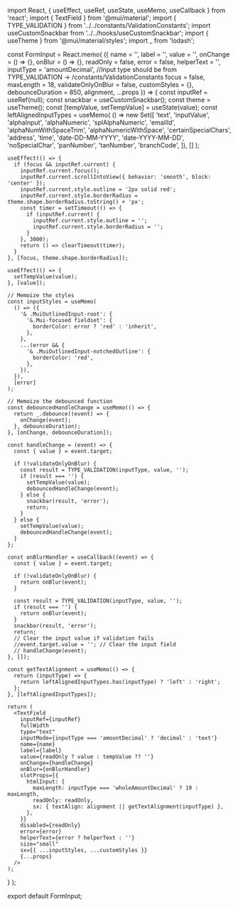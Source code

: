 import React, { useEffect, useRef, useState, useMemo, useCallback } from 'react';
import { TextField } from '@mui/material';
import { TYPE_VALIDATION } from '../../constants/ValidationConstants';
import useCustomSnackbar from '../../hooks/useCustomSnackbar';
import { useTheme } from '@mui/material/styles';
import _ from 'lodash';

const FormInput = React.memo(
  ({
    name = '',
    label = '',
    value = '',
    onChange = () => {},
    onBlur = () => {},
    readOnly = false,
    error = false,
    helperText = '',
    inputType = 'amountDecimal', //Input type should be from TYPE_VALIDATION -> /constants/ValidationConstants
    focus = false,
    maxLength = 18,
    validateOnlyOnBlur = false,
    customStyles = {},
    debounceDuration = 850,
    alignment,
    ...props
  }) => {
    const inputRef = useRef(null);
    const snackbar = useCustomSnackbar();
    const theme = useTheme();
    const [tempValue, setTempValue] = useState(value);
    const leftAlignedInputTypes = useMemo(
      () =>
        new Set([
          'text',
          'inputValue',
          'alphaInput',
          'alphaNumeric',
          'splAlphaNumeric',
          'emailId',
          'alphaNumWithSpaceTrim',
          'alphaNumericWithSpace',
          'certainSpecialChars',
          'address',
          'time',
          'date-DD-MM-YYYY',
          'date-YYYY-MM-DD',
          'noSpecialChar',
          'panNumber',
          'tanNumber',
          'branchCode',
        ]),
      []
    );

    useEffect(() => {
      if (focus && inputRef.current) {
        inputRef.current.focus();
        inputRef.current.scrollIntoView({ behavior: 'smooth', block: 'center' });
        inputRef.current.style.outline = '2px solid red';
        inputRef.current.style.borderRadius = theme.shape.borderRadius.toString() + 'px';
        const timer = setTimeout(() => {
          if (inputRef.current) {
            inputRef.current.style.outline = '';
            inputRef.current.style.borderRadius = '';
          }
        }, 3000);
        return () => clearTimeout(timer);
      }
    }, [focus, theme.shape.borderRadius]);

    useEffect(() => {
      setTempValue(value);
    }, [value]);

    // Memoize the styles
    const inputStyles = useMemo(
      () => ({
        '& .MuiOutlinedInput-root': {
          '&.Mui-focused fieldset': {
            borderColor: error ? 'red' : 'inherit',
          },
        },
        ...(error && {
          '& .MuiOutlinedInput-notchedOutline': {
            borderColor: 'red',
          },
        }),
      }),
      [error]
    );

    // Memoize the debounced function
    const debouncedHandleChange = useMemo(() => {
      return _.debounce((event) => {
        onChange(event);
      }, debounceDuration);
    }, [onChange, debounceDuration]);

    const handleChange = (event) => {
      const { value } = event.target;

      if (!validateOnlyOnBlur) {
        const result = TYPE_VALIDATION(inputType, value, '');
        if (result === '') {
          setTempValue(value);
          debouncedHandleChange(event);
        } else {
          snackbar(result, 'error');
          return;
        }
      } else {
        setTempValue(value);
        debouncedHandleChange(event);
      }
    };

    const onBlurHandler = useCallback((event) => {
      const { value } = event.target;

      if (!validateOnlyOnBlur) {
        return onBlur(event);
      }

      const result = TYPE_VALIDATION(inputType, value, '');
      if (result === '') {
        return onBlur(event);
      }
      snackbar(result, 'error');
      return;
      // Clear the input value if validation fails
      //event.target.value = ''; // Clear the input field
      // handleChange(event);
    }, []);

    const getTextAlignment = useMemo(() => {
      return (inputType) => {
        return leftAlignedInputTypes.has(inputType) ? 'left' : 'right';
      };
    }, [leftAlignedInputTypes]);

    return (
      <TextField
        inputRef={inputRef}
        fullWidth
        type="text"
        inputMode={inputType === 'amountDecimal' ? 'decimal' : 'text'}
        name={name}
        label={label}
        value={readOnly ? value : tempValue ?? ''}
        onChange={handleChange}
        onBlur={onBlurHandler}
        slotProps={{
          htmlInput: {
            maxLength: inputType === 'wholeAmountDecimal' ? 19 : maxLength,
            readOnly: readOnly,
            sx: { textAlign: alignment || getTextAlignment(inputType) },
          },
        }}
        disabled={readOnly}
        error={error}
        helperText={error ? helperText : ''}
        size="small"
        sx={{ ...inputStyles, ...customStyles }}
        {...props}
      />
    );
  }
);

export default FormInput;
